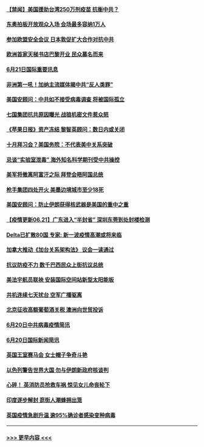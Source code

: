 #### [【禁闻】美国援助台湾250万剂疫苗 抗衡中共？](../pages/prog202/a103147786.md?t=06212353) 
#### [东奥拍板开放观众入场 会场最多容纳1万人](../pages/prog202/a103147737.md?t=06212353) 
#### [参加欧盟安全会议 日本敦促扩大合作对抗中共](../pages/prog202/a103147664.md?t=06212353) 
#### [欧洲首家天梯书店巴黎开业 民众慕名而来](../pages/prog202/a103147695.md?t=06212353) 
#### [6月21日国际重要讯息](../pages/prog202/a103147569.md?t=06212353) 
#### [非洲第一吼！加纳主流媒体揭中共“反人类罪”](../pages/prog202/a103147582.md?t=06212353) 
#### [美国安顾问：中共如不接受病毒调查 将被国际孤立](../pages/prog202/a103147558.md?t=06212353) 
#### [七国集团抗共原因曝光 战狼机密文件惹众怒](../pages/prog202/a103147520.md?t=06212353) 
#### [《苹果日报》资产冻结 黎智英顾问：数日内或关闭](../pages/prog202/a103147495.md?t=06212353) 
#### [十月拜习会？美国务院：不代表美中关系突破](../pages/prog202/a103147293.md?t=06212353) 
#### [忌谈“实验室泄毒” 海外知名科学期刊受中共操控](../pages/prog202/a103147438.md?t=06212353) 
#### [美军将撤离阿富汗之际 拜登会晤阿国总统](../pages/prog202/a103147452.md?t=06212353) 
#### [枪手集团四处开火 美墨边境城市至少18死](../pages/prog202/a103147415.md?t=06212353) 
#### [美国安顾问：防止伊朗获得核武器是美国的重中之重](../pages/prog202/a103147414.md?t=06212353) 
#### [【疫情更新06.21】广东进入“半封省” 深圳东莞到处封楼检测](../pages/prog202/a103133785.md?t=06212353) 
#### [Delta已扩散80国 专家: 新一波疫情高潮或将来临](../pages/prog202/a103147313.md?t=06212353) 
#### [加拿大推动《加台关系架构法》 议会一读通过](../pages/prog202/a103147349.md?t=06212353) 
#### [抗议防疫不力 数千巴西民众上街抗议总统](../pages/prog202/a103147320.md?t=06212353) 
#### [美法宇航员联袂 安装国际空间站新型太阳能板](../pages/prog202/a103147314.md?t=06212353) 
#### [共机连续七天扰台 空军广播驱离](../pages/prog202/a103147298.md?t=06212353) 
#### [北京征收高额葡萄酒关税 澳洲向世贸投诉](../pages/prog202/a103147215.md?t=06212353) 
#### [6月20日中共病毒疫情简讯](../pages/prog202/a103147207.md?t=06212353) 
#### [6月20日国际新闻简讯](../pages/prog202/a103147199.md?t=06212353) 
#### [英国王室赛马会 女士帽子争奇斗艳](../pages/prog202/a103147177.md?t=06212353) 
#### [以色列警告世界大国 勿与伊朗新政府核谈判](../pages/prog202/a103147171.md?t=06212353) 
#### [心碎！ 英消防员抢救车祸 惊见女儿命丧轮下](../pages/prog202/a103147129.md?t=06212353) 
#### [印度逐步解封 逛街人潮蜂拥出笼](../pages/prog202/a103147123.md?t=06212353) 
#### [英国疫情急剧升温 逾95%确诊者感染变种病毒](../pages/prog202/a103147081.md?t=06212353) 

----
#### [ >>> 更早内容 <<< ](../indexes/prog202-earlier.md)
